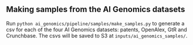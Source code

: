 ## Making samples from the AI Genomics datasets

Run `python ai_genomics/pipeline/samples/make_samples.py` to generate a csv for each of the four AI Genomics datasets: patents, OpenAlex, GtR and Crunchbase. The csvs will be saved to S3 at `inputs/ai_genomics_samples/`.
